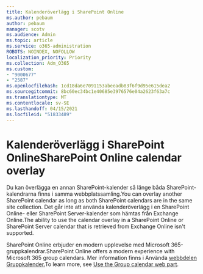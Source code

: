 ```yaml
---
title: Kalenderöverlägg i SharePoint Online
ms.author: pebaum
author: pebaum
manager: scotv
ms.audience: Admin
ms.topic: article
ms.service: o365-administration
ROBOTS: NOINDEX, NOFOLLOW
localization_priority: Priority
ms.collection: Adm_O365
ms.custom:
- "9000677"
- "2587"
ms.openlocfilehash: 1cd18da6e7091153abeeadb83f6f9d95e615dea2
ms.sourcegitcommit: 8bc60ec34bc1e40685e3976576e04a2623f63a7c
ms.translationtype: MT
ms.contentlocale: sv-SE
ms.lasthandoff: 04/15/2021
ms.locfileid: "51833489"
---
```

# <a name="sharepoint-online-calendar-overlay"></a><span data-ttu-id="9400f-102">Kalenderöverlägg i SharePoint Online</span><span class="sxs-lookup"><span data-stu-id="9400f-102">SharePoint Online calendar overlay</span></span>

<span data-ttu-id="9400f-103">Du kan överlägga en annan SharePoint-kalender så länge båda SharePoint-kalendrarna finns i samma webbplatssamling.</span><span class="sxs-lookup"><span data-stu-id="9400f-103">You can overlay another SharePoint calendar as long as both SharePoint calendars are in the same site collection.</span></span> <span data-ttu-id="9400f-104">Det går inte att använda kalenderöverlägg i en SharePoint Online- eller SharePoint Server-kalender som hämtas från Exchange Online.</span><span class="sxs-lookup"><span data-stu-id="9400f-104">The ability to use the calendar overlay in a SharePoint Online or SharePoint Server calendar that is retrieved from Exchange Online isn't supported.</span></span>

<span data-ttu-id="9400f-105">SharePoint Online erbjuder en modern upplevelse med Microsoft 365-gruppkalendrar.</span><span class="sxs-lookup"><span data-stu-id="9400f-105">SharePoint Online offers a modern experience with Microsoft 365 group calendars.</span></span> <span data-ttu-id="9400f-106">Mer information finns i Använda [webbdelen Gruppkalender.](https://support.microsoft.com/en-us/office/use-the-group-calendar-web-part-eaf3c04d-5699-48cb-8b5e-3caa887d51ce)</span><span class="sxs-lookup"><span data-stu-id="9400f-106">To learn more, see [Use the Group calendar web part](https://support.microsoft.com/en-us/office/use-the-group-calendar-web-part-eaf3c04d-5699-48cb-8b5e-3caa887d51ce).</span></span>
